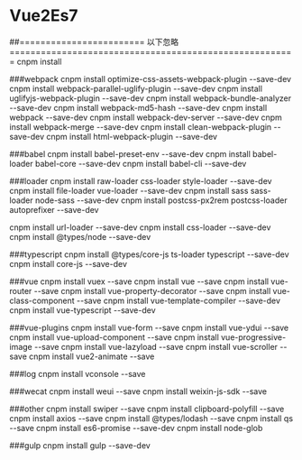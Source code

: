 # Vue2Es7









##======================== 以下忽略 =======================================================
cnpm install

###webpack
cnpm install  optimize-css-assets-webpack-plugin            --save-dev
cnpm install  webpack-parallel-uglify-plugin                --save-dev
cnpm install  uglifyjs-webpack-plugin                       --save-dev
cnpm install  webpack-bundle-analyzer                       --save-dev
cnpm install  webpack-md5-hash                              --save-dev
cnpm install  webpack                                       --save-dev
cnpm install  webpack-dev-server                            --save-dev
cnpm install  webpack-merge                                 --save-dev
cnpm install  clean-webpack-plugin                          --save-dev
cnpm install  html-webpack-plugin                           --save-dev


###babel
cnpm install  babel-preset-env                              --save-dev
cnpm install  babel-loader babel-core                       --save-dev
cnpm install  babel-cli                                     --save-dev

###loader
cnpm install  raw-loader css-loader  style-loader           --save-dev
cnpm install  file-loader vue-loader                        --save-dev
cnpm install  sass sass-loader node-sass                    --save-dev
cnpm install  postcss-px2rem  postcss-loader autoprefixer   --save-dev

cnpm install  url-loader                                    --save-dev
cnpm install  css-loader                                    --save-dev
cnpm install  @types/node                                   --save-dev



###typescript
cnpm install  @types/core-js ts-loader typescript           --save-dev
cnpm install  core-js                                       --save-dev


###vue
cnpm install  vuex                                          --save
cnpm install  vue                                           --save
cnpm install  vue-router                                    --save
cnpm install  vue-property-decorator                        --save
cnpm install  vue-class-component                           --save
cnpm install  vue-template-compiler                         --save-dev
cnpm install  vue-typescript                                --save-dev

###vue-plugins
cnpm install  vue-form                                       --save
cnpm install  vue-ydui                                       --save
cnpm install  vue-upload-component                           --save
cnpm install  vue-progressive-image                          --save
cnpm install  vue-lazyload                                   --save
cnpm install  vue-scroller                                   --save
cnpm install  vue2-animate                                   --save


###log
cnpm install  vconsole                                       --save

###wecat
cnpm install  weui                                           --save
cnpm install  weixin-js-sdk                                  --save

###other
cnpm install  swiper                                         --save
cnpm install  clipboard-polyfill                             --save
cnpm install  axios                                          --save
cnpm install  @types/lodash                                  --save
cnpm install  qs                                             --save
cnpm install es6-promise                                     --save-dev
cnpm install  node-glob

###gulp
cnpm install  gulp                                           --save-dev
